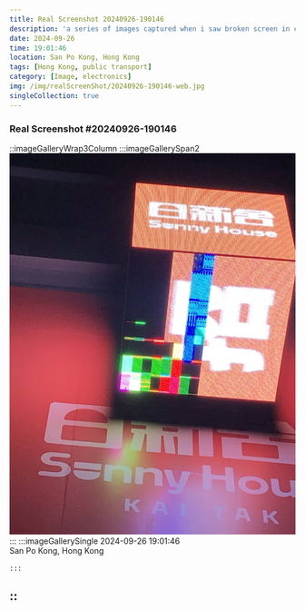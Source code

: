 ```yaml
---
title: Real Screenshot 20240926-190146
description: 'a series of images captured when i saw broken screen in city'
date: 2024-09-26
time: 19:01:46
location: San Po Kong, Hong Kong
tags: [Hong Kong, public transport]
category: [Image, electronics]
img: /img/realScreenShot/20240926-190146-web.jpg
singleCollection: true
---
```


### Real Screenshot #20240926-190146

::imageGalleryWrap3Column
    :::imageGallerySpan2
     <!-- ![Alttext](/img/realScreenShot/20240912-001830-web.jpg) -->
     ![alt text](/img/realScreenShot/20240926-190146-web.jpg)
    :::
    :::imageGallerySingle
    2024-09-26     19:01:46  
    San Po Kong, Hong Kong
  
    
    :::
::
---